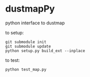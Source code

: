 # dustmapPy
python interface to dustmap


to setup:

```
git submodule init
git submodule update
python setup.py build_ext --inplace
```

to test:

```
python test_map.py
```
